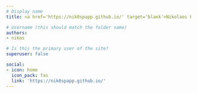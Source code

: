 ```yaml
---
# Display name
title: <a href='https://nik0spapp.github.io/' target='blank'>Nikolaos Pappas</a>

# Username (this should match the folder name)
authors:
- nikos

# Is this the primary user of the site?
superuser: false

social:
- icon: home
  icon_pack: fas
  link: 'https://nik0spapp.github.io/'
---
```

